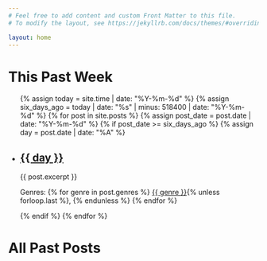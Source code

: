```yaml
---
# Feel free to add content and custom Front Matter to this file.
# To modify the layout, see https://jekyllrb.com/docs/themes/#overriding-theme-defaults

layout: home
---
```

<body>
  <h1>This Past Week</h1>
  <ul>
    {% assign today = site.time | date: "%Y-%m-%d" %}
    {% assign six_days_ago = today | date: "%s" | minus: 518400 | date: "%Y-%m-%d" %}
    {% for post in site.posts %}
      {% assign post_date = post.date | date: "%Y-%m-%d" %}
      {% if post_date >= six_days_ago %}
      {% assign day = post.date | date: "%A" %}
        <li>
          <h2><a href="{{ post.url }}">{{ day }}</a></h2>
          <p>{{ post.excerpt }}</p>
          <p>Genres: 
            {% for genre in post.genres %}
              <a href="/genres/{{ genre | slugify }}">{{ genre }}</a>{% unless forloop.last %}, {% endunless %}
            {% endfor %}
          </p>
        </li>
      {% endif %}
    {% endfor %}
  </ul>
  <h1>All Past Posts</h1>
</body>

